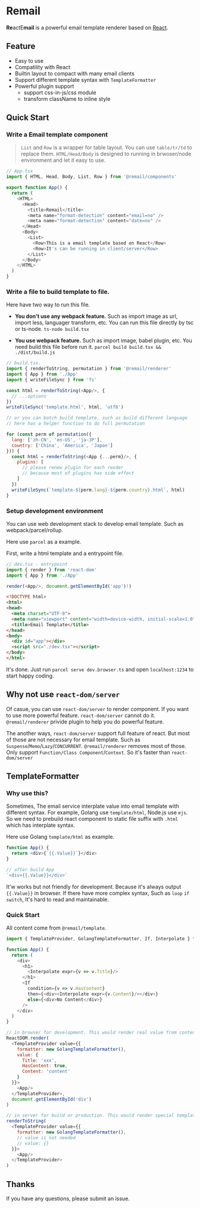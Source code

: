 # Remail

**Re**actE**mail** is a powerful email template renderer based on [React](https://reactjs.org).

## Feature

- Easy to use
- Compatility with React
- Builtin layout to compact with many email clients
- Support different template syntax with `TemplateFormatter`
- Powerful plugin support
  - support css-in-js/css module
  - transform className to inline style

## Quick Start

### Write a Email template component

> `List` and `Row` is a wrapper for table layout. You can use `table/tr/td` to replace them.
> `HTML/Head/Body` is designed to running in brwoser/node environment and let it easy to use.

```js
// App.tsx
import { HTML, Head, Body, List, Row } from '@remail/components'

export function App() {
  return (
    <HTML>
      <Head>
        <title>Remail</title>
        <meta name="format-detection" content="email=no" />
        <meta name="format-detection" content="date=no" />
      </Head>
      <Body>
        <List>
          <Row>This is a email template based on React</Row>
          <Row>It's can be running in client/server</Row>
        </List>
      </Body>
    </HTML>
  )
}
```

### Write a file to build template to file.

Here have two way to run this file.

- **You don't use any webpack feature.** Such as import image as url, import less, languager transform, etc.
You can run this file directly by tsc or ts-node. `ts-node build.tsx`

- **You use webpack feature.** Such as import image, babel plugin, etc.
You need build this file before run it. `parcel build build.tsx && ./dist/build.js`

```js
// build.tsx.
import { renderToString, permutation } from '@remail/renderer'
import { App } from './App'
import { writeFileSync } from 'fs'

const html = renderToString(<App/>, {
  // ...options
})
writeFileSync('template.html', html, 'utf8')

// or you can batch build template, such as build different language
// here has a helper function to do full permutation

for (const perm of permutation({
  lang: ['zh-CN', 'en-US', 'ja-JP'],
  country: ['China', 'America', 'Japan']
})) {
  const html = renderToString(<App {...perm}/>, {
    plugins: [
      // please renew plugin for each render
      // because most of plugins has side effect
    ]
  })
  writeFileSync(`template-${perm.lang}-${perm.country}.html`, html)
}
```

### Setup development environment

You can use web development stack to develop email template. Such as webpack/parcel/rollup.

Here use `parcel` as a example.

First, write a html template and a entrypoint file.

```js
// dev.tsx - entrypoint
import { render } from 'react-dom'
import { App } from './App'

render(<App/>, document.getElementById('app')!)
```

```html
<!DOCTYPE html>
<html>
<head>
  <meta charset="UTF-8">
  <meta name="viewport" content="width=device-width, initial-scale=1.0">
  <title>Email Template</title>
</head>
<body>
  <div id="app"></div>
  <script src="./dev.tsx"></script>
</body>
</html>
```

It's done. Just run `parcel serve dev.browser.ts` and open `localhost:1234` to start happy coding.

## Why not use `react-dom/server`

Of casue, you can use `react-dom/server` to render component.
If you want to use more powerful feature. `react-dom/server` cannot do it.
`@remail/renderer` privide plugin to help you do powerful feature.

The another ways, `react-dom/server` support full feature of react.
But most of those are not necessary for email template. Such as `Suspense`/`Memo`/`Lazy`/`CONCURRENT`.
`@remail/renderer` removes most of those. Only support `Function/Class Component`/`Context`.
So it's faster than `react-dom/server`

## TemplateFormatter

### Why use this?

Sometimes, The email service interplate value into email template with different syntax.
For example, Golang use `template/html`, Node.js use `ejs`.
So we need to prebuild react component to static file suffix with `.html` which has interplate syntax.

Here use Golang `template/html` as example.

```js
function App() {
  return <div>{`{{.Value}}`}</div>
}

// after build App
`<div>{{.Value}}</div>`
```

It'w works but not friendly for development. Because it's always output `{{.Value}}` in browser.
If there have more complex syntax, Such as `loop` `if` `switch`, It's hard to read and maintainable.

### Quick Start

All content come from `@remail/template`.

```js
import { TemplateProvider, GolangTemplateFormatter, If, Interpolate } from '@remail/template'

function App() {
  return (
    <div>
      <h1>
        <Interpolate expr={v => v.Title}/>
      </h1>
      <If
        condition={v => v.HasContent}
        then={<div><Interpolate expr={v.Content}/></div>}
        else={<div>No Content</div>}
      />
    </div>
  )
}

// in browser for development. This would render real value from context.
ReactDOM.render(
  <TemplateProvider value={{
    formatter: new GolangTemplateFormatter(),
    value: {
      Title: 'xxx',
      HasContent: true,
      Content: 'content'
    }
  }}>
    <App/>
  </TemplateProvider>,
  document.getElementById('div')
)

// in server for build or production. This would render special template syntax.
renderToString(
  <TemplateProvider value={{
    formatter: new GolangTemplateFormatter(),
    // value is not needed
    // value: {}
  }}>
    <App/>
  </TemplateProvider>
)
```

## Thanks

If you have any questions, please submit an issue.
